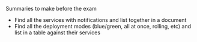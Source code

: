 Summaries to make before the exam
- Find all the services with notifications and list together in a document
- Find all the deployment modes (blue/green, all at once, rolling, etc) and list in a table against their services
